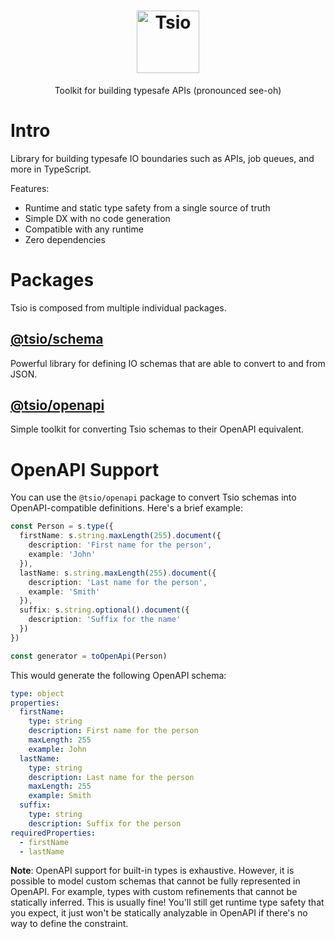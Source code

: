 <div align="center">
  <h1 align="center">
    <img src="./www/static/img/logo-text.png" alt="Tsio" height="100" />
  </h1>
  <p>Toolkit for building typesafe APIs (pronounced see-oh)</p>
</div>

# Intro

Library for building typesafe IO boundaries such as APIs, job queues, and more in TypeScript.

Features:

- Runtime and static type safety from a single source of truth
- Simple DX with no code generation
- Compatible with any runtime
- Zero dependencies

# Packages

Tsio is composed from multiple individual packages.

## [@tsio/schema](/packages/schema)

Powerful library for defining IO schemas that are able to convert to and from JSON.

## [@tsio/openapi](/packages/openapi)

Simple toolkit for converting Tsio schemas to their OpenAPI equivalent.

# OpenAPI Support

You can use the `@tsio/openapi` package to convert Tsio schemas into OpenAPI-compatible definitions. Here's a brief example:

```typescript
const Person = s.type({
  firstName: s.string.maxLength(255).document({
    description: 'First name for the person',
    example: 'John'
  }),
  lastName: s.string.maxLength(255).document({
    description: 'Last name for the person',
    example: 'Smith'
  }),
  suffix: s.string.optional().document({
    description: 'Suffix for the name'
  })
})

const generator = toOpenApi(Person)
```

This would generate the following OpenAPI schema:

```yaml
type: object
properties:
  firstName:
    type: string
    description: First name for the person
    maxLength: 255
    example: John
  lastName:
    type: string
    description: Last name for the person
    maxLength: 255
    example: Smith
  suffix:
    type: string
    description: Suffix for the person
requiredProperties:
  - firstName
  - lastName
```

**Note**: OpenAPI support for built-in types is exhaustive. However, it is possible to model custom schemas that cannot be fully represented in OpenAPI. For example, types with custom refinements that cannot be statically inferred. This is usually fine! You'll still get runtime type safety that you expect, it just won't be statically analyzable in OpenAPI if there's no way to define the constraint.